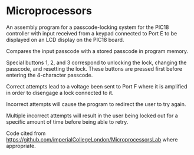 # Microprocessors

An assembly program for a passcode-locking system for the PIC18 controller with input received from a keypad connected to Port E to be displayed on an LCD display on the PIC18 board.

Compares the input passcode with a stored passcode in program memory.

Special buttons 1, 2, and 3 correspond to unlocking the lock, changing the passcode, and resetting the lock. These buttons are pressed first before entering the 4-character passcode. 

Correct attempts lead to a voltage been sent to Port F where it is amplified in order to disengage a lock connected to it.

Incorrect attempts will cause the program to redirect the user to try again.

Multiple incorrect attempts will result in the user being locked out for a specific amount of time before being able to retry.

Code cited from https://github.com/imperialCollegeLondon/MicroprocessorsLab where appropriate.
